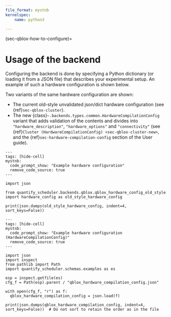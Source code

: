 ```yaml
---
file_format: mystnb
kernelspec:
    name: python3

---
```

(sec-qblox-how-to-configure)=

# Usage of the backend

Configuring the backend is done by specifying a Python dictionary (or loading it from a JSON file)
that describes your experimental setup. An example of such a hardware configuration is shown below.

Two variants of the same hardware configuration are shown: 
- The current old-style unvalidated json/dict hardware configuration (see {ref}`sec-qblox-cluster`).
- The new {class}`~.backends.types.common.HardwareCompilationConfig` variant that adds validation of the contents and divides into `"hardware_description"`, `"hardware_options"` and `"connectivity"` (see {ref}`Cluster (HardwareCompilationConfig) <sec-qblox-cluster-new>`,  and the {ref}`sec-hardware-compilation-config` section of the User guide). 

```{code-cell} ipython3
---
tags: [hide-cell]
mystnb:
  code_prompt_show: "Example hardware configuration"
  remove_code_source: true  
---

import json

from quantify_scheduler.backends.qblox.qblox_hardware_config_old_style import hardware_config as old_style_hardware_config

print(json.dumps(old_style_hardware_config, indent=4, sort_keys=False))
```


```{code-cell} ipython3
---
tags: [hide-cell]
mystnb:
  code_prompt_show: "Example hardware configuration (HardwareCompilationConfig)"
  remove_code_source: true  
---

import json
import inspect
from pathlib import Path
import quantify_scheduler.schemas.examples as es

esp = inspect.getfile(es)
cfg_f = Path(esp).parent / "qblox_hardware_compilation_config.json"

with open(cfg_f, "r") as f:
  qblox_hardware_compilation_config = json.load(f)

print(json.dumps(qblox_hardware_compilation_config, indent=4, sort_keys=False))  # Do not sort to retain the order as in the file
```